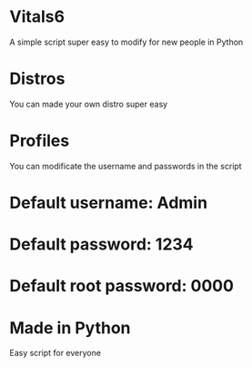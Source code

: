 # Vitals6
A simple script super easy to modify for new people in Python
# Distros
You can made your own distro super easy
# Profiles
You can modificate the username and passwords in the script
# Default username: Admin
# Default password: 1234
# Default root password: 0000
# Made in Python
Easy script for everyone
